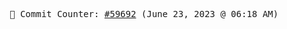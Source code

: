 <p align="center">
    <samp>
        📮 Commit Counter: <a href="https://github.com/Javascript-void0/Javascript-void0/commits/main">#59692</a> (June 23, 2023 @ 06:18 AM)
    </samp>
</p>